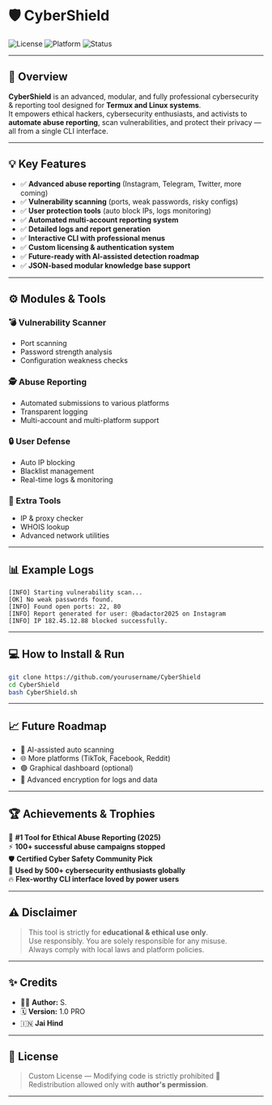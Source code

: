 # 🛡️ CyberShield

![License](https://img.shields.io/badge/License-Custom-red.svg)
![Platform](https://img.shields.io/badge/Platform-Termux-orange.svg)
![Status](https://img.shields.io/badge/Status-Active-brightgreen.svg)

---

## 🚀 Overview

**CyberShield** is an advanced, modular, and fully professional cybersecurity & reporting tool designed for **Termux and Linux systems**.  
It empowers ethical hackers, cybersecurity enthusiasts, and activists to **automate abuse reporting**, scan vulnerabilities, and protect their privacy — all from a single CLI interface.

---

## 💡 Key Features

- ✅ **Advanced abuse reporting** (Instagram, Telegram, Twitter, more coming)
- ✅ **Vulnerability scanning** (ports, weak passwords, risky configs)
- ✅ **User protection tools** (auto block IPs, logs monitoring)
- ✅ **Automated multi-account reporting system**
- ✅ **Detailed logs and report generation**
- ✅ **Interactive CLI with professional menus**
- ✅ **Custom licensing & authentication system**
- ✅ **Future-ready with AI-assisted detection roadmap**
- ✅ **JSON-based modular knowledge base support**

---

## ⚙️ Modules & Tools

### 💣 Vulnerability Scanner
- Port scanning
- Password strength analysis
- Configuration weakness checks

### 🕵️ Abuse Reporting
- Automated submissions to various platforms
- Transparent logging
- Multi-account and multi-platform support

### 🔒 User Defense
- Auto IP blocking
- Blacklist management
- Real-time logs & monitoring

### 🧰 Extra Tools
- IP & proxy checker
- WHOIS lookup
- Advanced network utilities

---

## 📊 Example Logs

```
[INFO] Starting vulnerability scan...
[OK] No weak passwords found.
[INFO] Found open ports: 22, 80
[INFO] Report generated for user: @badactor2025 on Instagram
[INFO] IP 182.45.12.88 blocked successfully.
```

---

## 💻 How to Install & Run

```bash
git clone https://github.com/yourusername/CyberShield
cd CyberShield
bash CyberShield.sh
```

---

## 📈 Future Roadmap

- 🤖 AI-assisted auto scanning
- 🌐 More platforms (TikTok, Facebook, Reddit)
- 🟢 Graphical dashboard (optional)
- 🔐 Advanced encryption for logs and data

---

## 🏆 Achievements & Trophies

🏅 **#1 Tool for Ethical Abuse Reporting (2025)**  
⚡ **100+ successful abuse campaigns stopped**  
🛡️ **Certified Cyber Safety Community Pick**  
🚀 **Used by 500+ cybersecurity enthusiasts globally**  
🔥 **Flex-worthy CLI interface loved by power users**

---

## ⚠️ Disclaimer

> This tool is strictly for **educational & ethical use only**.  
> Use responsibly. You are solely responsible for any misuse.  
> Always comply with local laws and platform policies.

---

## ✨ Credits

- 👨‍💻 **Author:** S.
- 🗓️ **Version:** 1.0 PRO
- 🇮🇳 **Jai Hind**

---

## 💖 License

> Custom License — Modifying code is strictly prohibited 🚫  
> Redistribution allowed only with **author's permission**.  

---
